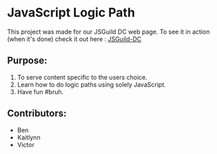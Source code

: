 <h1>JavaScript Logic Path</h1>
<p>This project was made for our JSGuild DC web page. To see it in action (when it's done) check it out here : <a href="http://jsguild-dc.github.io/">JSGuild-DC</a></p>

<h2>Purpose:</h2>
  <ol>
    <li>To serve content specific to the users choice.</li>
    <li>Learn how to do logic paths using solely JavaScript.</li>
    <li>Have fun #bruh.</li>
  </ol>

<h2>Contributors:</h2>
  <ul>
    <li>Ben</li>
    <li>Kaitlynn</li>
    <li>Victor</li>
  </ul>